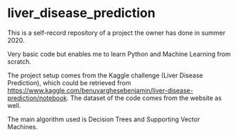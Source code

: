 # liver_disease_prediction

This is a self-record repository of a project the owner has done in summer 2020.

Very basic code but enables me to learn Python and Machine Learning from scratch.

The project setup comes from the Kaggle challenge (Liver Disease Prediction), which could be retrieved from https://www.kaggle.com/benuvarghesebenjamin/liver-disease-prediction/notebook. The dataset of the code comes from the website as well.

The main algorithm used is Decision Trees and Supporting Vector Machines.
